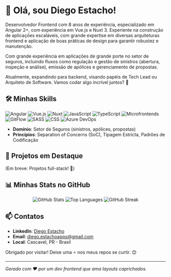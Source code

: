 # 👋 Olá, sou Diego Estacho!

Desenvolvedor Frontend com 8 anos de experiência, especializado em Angular 2+, com experiência em Vue.js e Nuxt 3. Experiente na construção de aplicações escaláveis, com grande expertise em diversas arquiteturas frontend e aplicação de boas práticas de design para garantir robustez e manutenção.

Com grande experiência em aplicações de grande porte no setor de seguros, incluindo fluxos como regulação e gestão de sinistros (abertura, inspeção e análise), emissão de apólices e gerenciamento de propostas.

Atualmente, expandindo para backend, visando papéis de Tech Lead ou Arquiteto de Software. Vamos codar algo incrível juntos? 🚀

## 🛠️ Minhas Skills
![Angular](https://img.shields.io/badge/Angular-Expert-DD0031?style=for-the-badge&logo=angular&logoColor=white)
![Vue.js](https://img.shields.io/badge/Vue.js-Pleno-4FC08D?style=for-the-badge&logo=vuedotjs&logoColor=white)
![Nuxt](https://img.shields.io/badge/Nuxt-3-00C58E?style=for-the-badge&logo=nuxtdotjs&logoColor=white)
![JavaScript](https://img.shields.io/badge/JavaScript-Expert-F7DF1E?style=for-the-badge&logo=javascript&logoColor=black)
![TypeScript](https://img.shields.io/badge/TypeScript-Expert-007ACC?style=for-the-badge&logo=typescript&logoColor=white)
![Microfrontends](https://img.shields.io/badge/Microfrontends-Experiente-000000?style=for-the-badge&logo=webpack&logoColor=white)
![GitFlow](https://img.shields.io/badge/GitFlow-Proficiente-000000?style=for-the-badge&logo=git&logoColor=white)
![SASS](https://img.shields.io/badge/SASS-Experiente-CC6699?style=for-the-badge&logo=sass&logoColor=white)
![CSS](https://img.shields.io/badge/CSS-Experiente-1572B6?style=for-the-badge&logo=css3&logoColor=white)
![Azure DevOps](https://img.shields.io/badge/Azure%20DevOps-Conhecimento-0078D7?style=for-the-badge&logo=azuredevops&logoColor=white)

- **Domínio**: Setor de Seguros (sinistros, apólices, propostas)
- **Princípios**: Separation of Concerns (SoC), Tipagem Estricta, Padrões de Codificação

## 📂 Projetos em Destaque
(Em breve: Projetos full-stack! 🌟)

## 📊 Minhas Stats no GitHub
<div align="center">
  <img src="https://github-readme-stats.vercel.app/api?username=diegoestacho-developer&show_icons=true&theme=radical&hide_border=true" alt="GitHub Stats" />
  <img src="https://github-readme-stats.vercel.app/api/top-langs/?username=diegoestacho-developer&layout=compact&theme=radical&hide_border=true" alt="Top Languages" />
  <img src="https://github-readme-streak-stats.herokuapp.com?user=diegoestacho-developer&theme=radical&hide_border=true" alt="GitHub Streak" />
</div>

## 📫 Contatos
- **LinkedIn**: [Diego Estacho](https://www.linkedin.com/in/diego-estacho-35575b1ab/)
- **Email**: diego.estachoapps@gmail.com
- **Local**: Cascavel, PR - Brasil

Obrigado por visitar! Deixe uma ⭐ nos meus repos se curtir. 😊

---
*Gerado com ❤️ por um dev frontend que ama layouts caprichados.*
